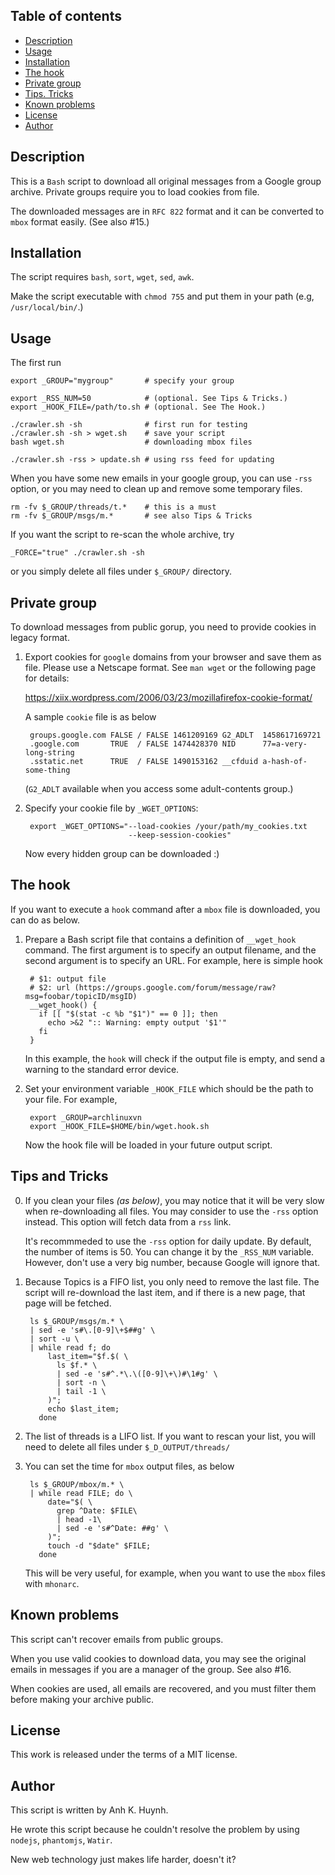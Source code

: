 ## Table of contents

* [Description](#description)
* [Usage](#usage)
* [Installation](#installation)
* [The hook](#the-hook)
* [Private group](#private-group)
* [Tips. Tricks](#tips-and-tricks)
* [Known problems](#known-problems)
* [License](#license)
* [Author](#author)

## Description

This is a `Bash` script to download all original messages from
a Google group archive. Private groups require you to load cookies from file.

The downloaded messages are in `RFC 822` format and it can be converted
to `mbox` format easily. (See also #15.)

## Installation

The script requires `bash`, `sort`, `wget`, `sed`, `awk`.

Make the script executable with `chmod 755` and put them in your path
(e.g, `/usr/local/bin/`.)

## Usage

The first run

    export _GROUP="mygroup"       # specify your group

    export _RSS_NUM=50            # (optional. See Tips & Tricks.)
    export _HOOK_FILE=/path/to.sh # (optional. See The Hook.)

    ./crawler.sh -sh              # first run for testing
    ./crawler.sh -sh > wget.sh    # save your script
    bash wget.sh                  # downloading mbox files

    ./crawler.sh -rss > update.sh # using rss feed for updating

When you have some new emails in your google group, you can use `-rss`
option, or you may need to clean up and remove some temporary files.

    rm -fv $_GROUP/threads/t.*    # this is a must
    rm -fv $_GROUP/msgs/m.*       # see also Tips & Tricks

If you want the script to re-scan the whole archive, try

    _FORCE="true" ./crawler.sh -sh

or you simply delete all files under `$_GROUP/` directory.

## Private group

To download messages from public gorup, you need to provide cookies
in legacy format.

1. Export cookies for `google` domains from your browser and
   save them as file. Please use a Netscape format.
   See `man wget` or the following page for details:

     https://xiix.wordpress.com/2006/03/23/mozillafirefox-cookie-format/

   A sample `cookie` file is as below

        groups.google.com FALSE / FALSE 1461209169 G2_ADLT  1458617169721
        .google.com       TRUE  / FALSE 1474428370 NID      77=a-very-long-string
        .sstatic.net      TRUE  / FALSE 1490153162 __cfduid a-hash-of-some-thing

    (`G2_ADLT` available when you access some adult-contents group.)

2. Specify your cookie file by `_WGET_OPTIONS`:

        export _WGET_OPTIONS="--load-cookies /your/path/my_cookies.txt
                              --keep-session-cookies"

   Now every hidden group can be downloaded :)

## The hook

If you want to execute a `hook` command after a `mbox` file is downloaded,
you can do as below.

1. Prepare a Bash script file that contains a definition of `__wget_hook`
   command. The first argument is to specify an output filename, and the
   second argument is to specify an URL. For example, here is simple hook

        # $1: output file
        # $2: url (https://groups.google.com/forum/message/raw?msg=foobar/topicID/msgID)
        __wget_hook() {
          if [[ "$(stat -c %b "$1")" == 0 ]]; then
            echo >&2 ":: Warning: empty output '$1'"
          fi
        }

    In this example, the `hook` will check if the output file is empty,
    and send a warning to the standard error device.

2. Set your environment variable `_HOOK_FILE` which should be the path
   to your file. For example,

        export _GROUP=archlinuxvn
        export _HOOK_FILE=$HOME/bin/wget.hook.sh

   Now the hook file will be loaded in your future output script.

## Tips and Tricks

0. If you clean your files _(as below)_, you may notice that it will be
   very slow when re-downloading all files. You may consider to use
   the `-rss` option instead. This option will fetch data from a `rss` link.

   It's recommmeded to use the `-rss` option for daily update. By default,
   the number of items is 50. You can change it by the `_RSS_NUM` variable.
   However, don't use a very big number, because Google will ignore that.

1. Because Topics is a FIFO list, you only need to remove the last file.
   The script will re-download the last item, and if there is a new page,
   that page will be fetched.

        ls $_GROUP/msgs/m.* \
        | sed -e 's#\.[0-9]\+$##g' \
        | sort -u \
        | while read f; do
            last_item="$f.$( \
              ls $f.* \
              | sed -e 's#^.*\.\([0-9]\+\)#\1#g' \
              | sort -n \
              | tail -1 \
            )";
            echo $last_item;
          done

2. The list of threads is a LIFO list. If you want to rescan your list,
   you will need to delete all files under `$_D_OUTPUT/threads/`

3. You can set the time for `mbox` output files, as below

        ls $_GROUP/mbox/m.* \
        | while read FILE; do \
            date="$( \
              grep ^Date: $FILE\
              | head -1\
              | sed -e 's#^Date: ##g' \
            )";
            touch -d "$date" $FILE;
          done

    This will be very useful, for example, when you want to use the
    `mbox` files with `mhonarc`.

## Known problems

This script can't recover emails from public groups.

When you use valid cookies to download data, you may see the original emails
in messages if you are a manager of the group. See also #16.

When cookies are used, all emails are recovered,
and you must filter them before making your archive public.

## License

This work is released under the terms of a MIT license.

## Author

This script is written by Anh K. Huynh.

He wrote this script because he couldn't resolve the problem by using
`nodejs`, `phantomjs`, `Watir`.

New web technology just makes life harder, doesn't it?
